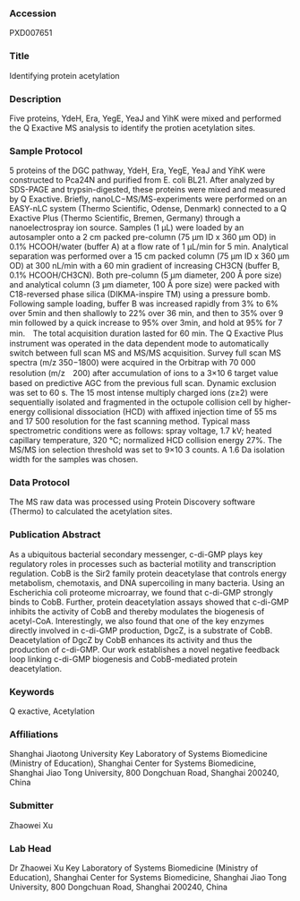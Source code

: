 ### Accession
PXD007651

### Title
Identifying protein acetylation

### Description
Five proteins, YdeH, Era, YegE, YeaJ and YihK were mixed and performed the Q Exactive MS analysis to identify the protien acetylation sites.

### Sample Protocol
5 proteins of the DGC pathway, YdeH, Era, YegE, YeaJ and YihK were constructed to Pca24N and purified from E. coli BL21. After analyzed by SDS-PAGE and trypsin-digested, these proteins were mixed and measured by Q Exactive. Briefly, nanoLC−MS/MS-experiments were performed on an EASY-nLC system (Thermo Scientific, Odense, Denmark) connected to a Q Exactive Plus (Thermo Scientific, Bremen, Germany) through a nanoelectrospray ion source. Samples (1 µL) were loaded by an autosampler onto a 2 cm packed pre-column (75 µm ID x 360 µm OD) in 0.1% HCOOH/water (buffer A) at a flow rate of 1 µL/min for 5 min. Analytical separation was performed over a 15 cm packed column (75 µm ID x 360 µm OD) at 300 nL/min with a 60 min gradient of increasing CH3CN (buffer B, 0.1% HCOOH/CH3CN). Both pre-column (5 µm diameter, 200 Å pore size) and analytical column (3 µm diameter, 100 Å pore size) were packed with C18-reversed phase silica (DIKMA-inspire TM) using a pressure bomb. Following sample loading, buffer B was increased rapidly from 3% to 6% over 5min and then shallowly to 22% over 36 min, and then to 35% over 9 min followed by a quick increase to 95% over 3min, and hold at 95% for 7 min.　The total acquisition duration lasted for 60 min. The Q Exactive Plus instrument was operated in the data dependent mode to automatically switch between full scan MS and MS/MS acquisition. Survey full scan MS spectra (m/z 350−1800) were acquired in the Orbitrap with 70 000 resolution (m/z　200) after accumulation of ions to a 3×10 6 target value based on predictive AGC from the previous full scan. Dynamic exclusion was set to 60 s. The 15 most intense multiply charged ions (z≥2) were sequentially isolated and fragmented in the octupole collision cell by higher-energy collisional dissociation (HCD) with affixed injection time of 55 ms and 17 500 resolution for the fast scanning method. Typical mass spectrometric conditions were as follows: spray voltage, 1.7 kV; heated capillary temperature, 320 °C; normalized HCD collision energy 27%. The MS/MS ion selection threshold was set to 9×10 3 counts. A 1.6 Da isolation width for the samples was chosen.

### Data Protocol
The MS raw data was processed using Protein Discovery software (Thermo) to calculated the acetylation sites.

### Publication Abstract
As a ubiquitous bacterial secondary messenger, c-di-GMP plays key regulatory roles in processes such as bacterial motility and transcription regulation. CobB is the Sir2 family protein deacetylase that controls energy metabolism, chemotaxis, and DNA supercoiling in many bacteria. Using an Escherichia coli proteome microarray, we found that c-di-GMP strongly binds to CobB. Further, protein deacetylation assays showed that c-di-GMP inhibits the activity of CobB and thereby modulates the biogenesis of acetyl-CoA. Interestingly, we also found that one of the key enzymes directly involved in c-di-GMP production, DgcZ, is a substrate of CobB. Deacetylation of DgcZ by CobB enhances its activity and thus the production of c-di-GMP. Our work establishes a novel negative feedback loop linking c-di-GMP biogenesis and CobB-mediated protein deacetylation.

### Keywords
Q exactive, Acetylation

### Affiliations
Shanghai Jiaotong University
Key Laboratory of Systems Biomedicine (Ministry of Education), Shanghai Center for Systems Biomedicine, Shanghai Jiao Tong University, 800 Dongchuan Road, Shanghai 200240, China

### Submitter
Zhaowei Xu

### Lab Head
Dr Zhaowei Xu
Key Laboratory of Systems Biomedicine (Ministry of Education), Shanghai Center for Systems Biomedicine, Shanghai Jiao Tong University, 800 Dongchuan Road, Shanghai 200240, China


